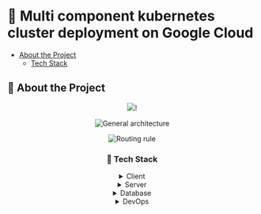  
<!-- Multi component kubernetes cluster deployment on Google Cloud -->
# :notebook_with_decorative_cover: Multi component kubernetes cluster deployment on Google Cloud

- [About the Project](#star2-about-the-project)
  * [Tech Stack](#space_invader-tech-stack)
  <!-- About the Project -->
## :star2: About the Project

<div align="center"> 
  <img src="https://user-images.githubusercontent.com/122596549/214806624-176fdecf-682e-432b-931c-b17475b38272.png" />!


![General architecture](https://user-images.githubusercontent.com/122596549/214807531-f699d0c3-5802-445d-911c-f3f2f4445eb1.png)

![Routing rule](https://user-images.githubusercontent.com/122596549/214807653-8d54dd3c-992c-4204-beaa-d1345f67304a.png)

<!-- TechStack -->
### :space_invader: Tech Stack

<details>
  <summary>Client</summary>
  <ul>
    <li><a href="https://reactjs.org/">React.js</a></li>
  </ul>
</details>

<details>
  <summary>Server</summary>
  <ul>
    <li><a href="https://expressjs.com/">Express.js</a></li>
  </ul>
</details>

<details>
<summary>Database</summary>
  <ul>
    <li><a href="https://www.postgresql.org/">PostgreSQL</a></li>
    <li><a href="https://redis.io/">Redis</a></li>
  </ul>
</details>

<details>
<summary>DevOps</summary>
  <ul>
    <li><a href="https://www.docker.com/">Docker</a></li>
    <li><a href="https://www.travis-ci.com/">Travis</a></li>
    <li><a href="https://cloud.google.com/">Google Cloud</a></li>
  </ul>
</details>

